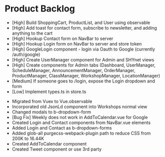 # Product Backlog
* [High] Build ShoppingCart, ProductList, and User using observable
* [High] Add toast for contact form, subscribe to newsletter, and adding anything to the cart
* [High] Hookup Contact form on NavBar to server
* [High] Hookup Login form on NavBar to server and store token
* [High] GoogleLogin component - login via Oauth to Google (currently /auth/google)
* [High] Create UserManager component for Admin and SHYnet views
* [High] Create components for Admin tabs (Dashboard, UserManager, ScheduleManager, AnnouncementManager, OrderManager, ProductManager, ClassManager, WorkshopManager, LocationManager)
* [Medium] If someone goes to /login, expose the Login dropdown and form
* [Low] Implement types.ts in store.ts

<a name="1.0.0"></a>
* Migrated from Vuex to Vue.observable
* Incorporated old JsonLd component into Workshops normal view
* Changed modals to b-dropdown-form
* [Bug Fix] Weekly does not work in AddToCalendar.vue for Google
* Created Login and Contact components from NavBar.vue elements
* Added Login and Contact as b-dropdown-forms
* Added glob-all purgecss-webpack-plugin path to reduce CSS from 200K to 16.44K
* Created AddToCalendar component
* Created Tweet component or use 3rd party